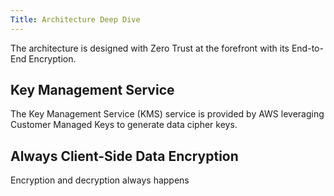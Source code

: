 ```yaml
---
Title: Architecture Deep Dive
---
```


The architecture is designed with Zero Trust at the forefront with its End-to-End Encryption.



## Key Management Service
The Key Management Service (KMS) service is provided by AWS leveraging Customer Managed Keys to generate data cipher keys.

## Always Client-Side Data Encryption
Encryption and decryption always happens

 


